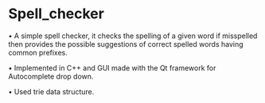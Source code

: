 # Spell_checker
• A simple spell checker, it checks the spelling of a given word if misspelled then provides the possible suggestions of correct 
  spelled words having common prefixes.

• Implemented in C++ and GUI made with the Qt framework for Autocomplete drop down.

• Used trie data structure.
